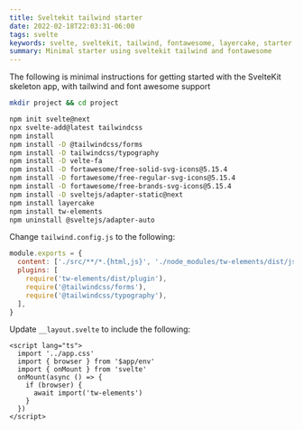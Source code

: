 ```yaml
---
title: Sveltekit tailwind starter
date: 2022-02-18T22:03:31-06:00
tags: svelte
keywords: svelte, sveltekit, tailwind, fontawesome, layercake, starter
summary: Minimal starter using sveltekit tailwind and fontawesome
---
```


The following is minimal instructions for getting started with the SvelteKit skeleton app, with tailwind and font awesome support

```bash
mkdir project && cd project

npm init svelte@next
npx svelte-add@latest tailwindcss
npm install
npm install -D @tailwindcss/forms
npm install -D tailwindcss/typography
npm install -D velte-fa
npm install -D fortawesome/free-solid-svg-icons@5.15.4
npm install -D fortawesome/free-regular-svg-icons@5.15.4
npm install -D fortawesome/free-brands-svg-icons@5.15.4
npm install -D sveltejs/adapter-static@next
npm install layercake
npm install tw-elements
npm uninstall @sveltejs/adapter-auto
```

Change `tailwind.config.js` to the following:

```javascript
module.exports = {
  content: ['./src/**/*.{html,js}', './node_modules/tw-elements/dist/js/**/*.js'],
  plugins: [
    require('tw-elements/dist/plugin'),
    require('@tailwindcss/forms'),
    require('@tailwindcss/typography'),
  ],
}
```

Update `__layout.svelte` to include the following:

```svelte
<script lang="ts">
  import '../app.css'
  import { browser } from '$app/env'
  import { onMount } from 'svelte'
  onMount(async () => {
    if (browser) {
      await import('tw-elements')
    }
  })
</script>
```
